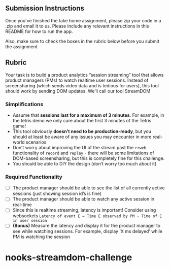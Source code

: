 ## Submission Instructions

Once you've finished the take home assignment, please zip your code in a .zip and email it to us. Please include any relevant instructions in this README for how to run the app.

Also, make sure to check the boxes in the rubric below before you submit the assignment

## Rubric

Your task is to build a product analytics “session streaming” tool that allows product managers (PMs) to watch realtime user sessions. Instead of screensharing (which sends video data and is tedious for users), this tool should work by sending DOM updates. We’ll call our tool StreamDOM

### Simplifications

- Assume that **sessions last for a maximum of 3 minutes**. For example, in the tetris demo we only care about the first 3 minutes of the Tetris game!
- This tool obviously **doesn’t need to be production-ready**, but you should at least be aware of any issues you may encounter in more real-world scenarios
- Don’t worry about improving the UI of the stream past the `rrweb` functionality of `record` and `replay` - there will be some limitations of DOM-based screensharing, but this is completely fine for this challenge.
- You should be able to DIY the design (don’t worry too much about it)

### Required Functionality

- [ ] The product manager should be able to see the list of all currently active sessions (just showing session id’s is fine)
- [ ] The product manager should be able to watch any active session in real-time
- [ ] Since this is realtime streaming, latency is important! Consider using websockets
      `Latency of event E = Time E observed by PM - Time of E in user session`
- [ ] **(Bonus)** Measure the latency and display it for the product manager to see while watching sessions. For example, display ‘X ms delayed’ while PM is watching the session

# nooks-streamdom-challenge
